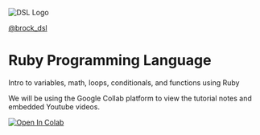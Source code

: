 
![DSL Logo](https://github.com/BrockDSL/IntroRubyProgramLanguage/edit/main/dsl_logo.png)

[@brock_dsl](https://twitter.com/brock_dsl)


# Ruby Programming Language
Intro to variables, math, loops, conditionals, and functions using Ruby




We will be using the Google Collab platform to view the tutorial notes and embedded Youtube videos. 

[![Open In Colab](https://colab.research.google.com/assets/colab-badge.svg)](https://colab.research.google.com/github/BrockDSL/IntroRubyProgramLanguage/blob/master/RubyIntro.ipynb) 

